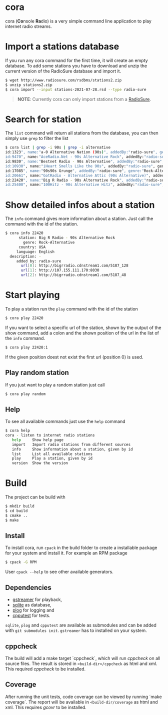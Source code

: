 cora
=====

cora (**Co**nsole **Ra**dio) is a very simple command line application to play internet radio streams. 

# Import a stations database

If you run any cora command for the first time, it will create an empty database. To add
some stations you have to download and unzip the current version of the RadioSure database
and import it.

```bash
$ wget http://www.radiosure.com/rsdbms/stations2.zip
$ unzip stations2.zip
$ cora import --input stations-2021-07-28.rsd --type radio-sure 
```

> **NOTE**: Currently cora can only import stations from a 
> [RadioSure](http://www.radiosure.com/stations/).

# Search for station

The `list` command will return all stations from the database, you can then simply use 
`grep` to filter the list

```bash
$ cora list | grep -i 90s | grep -i alternative
id:1323", name:"a-0 Alternative Nation (90s)", addedBy:"radio-sure", genre:"Rock-Alternative", country:"USA", language:"English"
id:9470", name:"AceRadio.Net - 90s Alternative Rock", addedBy:"radio-sure", genre:"Rock-Alternative", country:"USA", language:"English"
id:9830", name:"Bestnet Radio - 90s Alternative", addedBy:"radio-sure", genre:"90s", country:"USA", language:"English"
id:10930", name:"iHeart Smells Like the 90s", addedBy:"radio-sure", genre:"Rock-Alternative", country:"USA", language:"English"
id:17085", name:"90s90s Grunge", addedBy:"radio-sure", genre:"Rock-Alternative", country:"Germany", language:"German"
id:20661", name:"GotRadio - Alternative Attic (90s Alternative)", addedBy:"radio-sure", genre:"90s", country:"USA", language:"English"
id:22420", name:"Big R Radio - 90s Alternative Rock", addedBy:"radio-sure", genre:"Rock-Alternative", country:"USA", language:"English"
id:25400", name:"100Hitz - 90s Alternative Hitz", addedBy:"radio-sure", genre:"90s", country:"USA", language:"English"
```

# Show detailed infos about a station

The `info` command gives more information about a station. Just call the command with the
id of the station.

```bash
$ cora info 22420
      station: Big R Radio - 90s Alternative Rock
        genre: Rock-Alternative
      country: USA
     language: English
  description: -
     added by: radio-sure
       url[0]: http://bigrradio.cdnstream1.com/5187_128
       url[1]: http://107.155.111.170:8030
       url[2]: http://bigrradio.cdnstream1.com/5187_48  
```

# Start playing

To play a station run the `play` command with the id of the station

```bash
$ cora play 22420
```

If you want to select a specific url of the station, shown by the output of the show
command, add a colon and the shown position of the url in the list of the `info` command.

```bash
$ cora play 22420:1
```

If the given position doest not exist the first url (position 0) is used.

## Play random station

If you just want to play a random station just call

```bash
$ cora play random
```

## Help

To see all available commands just use the `help` command

```bash
$ cora help
cora - listen to internet radio stations
   help     Show help page
   import   Import radio stations from different sources
   info     Show information about a station, given by id
   list     List all available stations
   play     Play a station, given by id
   version  Show the version
```

# Build

The project can be build with

```bash
$ mkdir build
$ cd build
$ cmake ..
$ make
```

## Install

To install cora, run `cpack` in the build folder to create a installable package for your
system and install it. For example an RPM package

```bash
$ cpack -G RPM
```

User `cpack --help` to see other available generators.

## Dependencies

* [gstreamer](https://gstreamer.freedesktop.org/) for playback,
* [sqlite](https://sqlite.org/index.html) as database,
* [plog](https://github.com/SergiusTheBest/plog) for logging and
* [cpputest](https://cpputest.github.io/) for tests.

`sqlite`, `plog` and `cpputest` are available as submodules and can be added with `git submodules init`. `gstreamer` has to installed on your system.

## cppcheck

The build will add a make target ´cppcheck´, which will run *cppcheck* on all source files.
The result is stored in `<build-dir>/cppcheck` as html and xml.
This required *cppcheck* to be installed.

## Coverage

After running the unit tests, code coverage can be viewed by running ´make coverage´. The
report will be available in `<build-dir/coverage` as html and xml.
This requires *gcovr* to be installed.